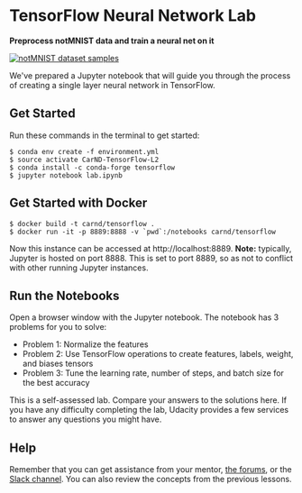 # TensorFlow Neural Network Lab
**Preprocess notMNIST data and train a neural net on it**

[<img src="http://yaroslavvb.com/upload/notMNIST/nmn.png" alt="notMNIST dataset samples" />](http://yaroslavvb.blogspot.com/2011/09/notmnist-dataset.html)

We've prepared a Jupyter notebook that will guide you through the process of creating a single layer neural network in TensorFlow.

## Get Started
Run these commands in the terminal to get started:
```
$ conda env create -f environment.yml
$ source activate CarND-TensorFlow-L2
$ conda install -c conda-forge tensorflow
$ jupyter notebook lab.ipynb
```

## Get Started with Docker
```
$ docker build -t carnd/tensorflow .
$ docker run -it -p 8889:8888 -v `pwd`:/notebooks carnd/tensorflow
```
Now this instance can be accessed at http://localhost:8889. **Note:** typically, Jupyter is hosted on port 8888. This is set to port 8889, so as not to conflict with other running Jupyter instances. 

## Run the Notebooks

Open a browser window with the Jupyter notebook.  The notebook has 3 problems for you to solve:
 - Problem 1: Normalize the features
 - Problem 2: Use TensorFlow operations to create features, labels, weight, and biases tensors
 - Problem 3: Tune the learning rate, number of steps, and batch size for the best accuracy

This is a self-assessed lab.  Compare your answers to the solutions here.  If you have any difficulty completing the lab, Udacity provides a few services to answer any questions you might have.

## Help
Remember that you can get assistance from your mentor, [the forums](https://carnd-udacity.atlassian.net/wiki/questions), or the [Slack channel](https://carnd-inviter.herokuapp.com/). You can also review the concepts from the previous lessons.
